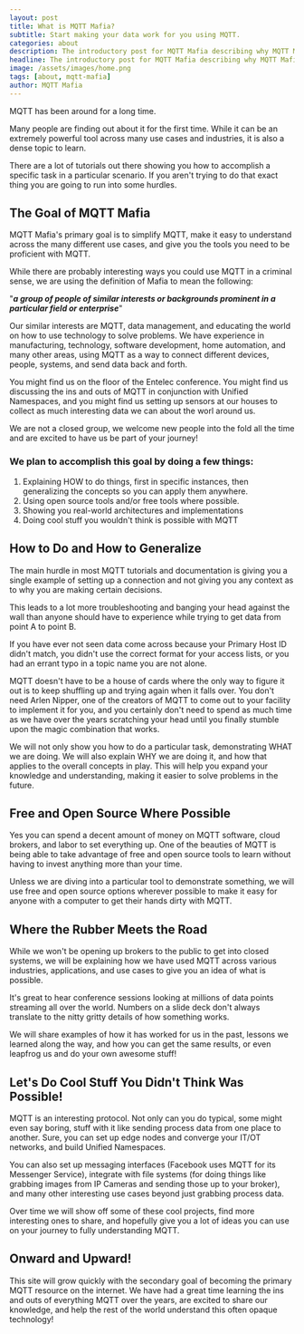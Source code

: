 ```yaml
---
layout: post
title: What is MQTT Mafia?
subtitle: Start making your data work for you using MQTT.
categories: about
description: The introductory post for MQTT Mafia describing why MQTT Mafia exists, what it stands for and how we intend to help the world learn MQTT!
headline: The introductory post for MQTT Mafia describing why MQTT Mafia exists, what it stands for and how we intend to help the world learn MQTT!
image: /assets/images/home.png
tags: [about, mqtt-mafia]
author: MQTT Mafia
---
```


MQTT has been around for a long time.

Many people are finding out about it for the first time. While it can be an extremely powerful tool across many use cases and industries, it is also a dense topic to learn.

There are a lot of tutorials out there showing you how to accomplish a specific task in a particular scenario. If you aren't trying to do that exact thing you are going to run into some hurdles.

## The Goal of MQTT Mafia

MQTT Mafia's primary goal is to simplify MQTT, make it easy to understand across the many different use cases, and give you the tools you need to be proficient with MQTT.

While there are probably interesting ways you could use MQTT in a criminal sense, we are using the definition of Mafia to mean the following:

"***a group of people of similar interests or backgrounds prominent in a particular field or enterprise***"

Our similar interests are MQTT, data management, and educating the world on how to use technology to solve problems. We have experience in manufacturing, technology, software development, home automation, and many other areas, using MQTT as a way to connect different devices, people, systems, and send data back and forth.

You might find us on the floor of the Entelec conference. You might find us discussing the ins and outs of MQTT in conjunction with Unified Namespaces, and you might find us setting up sensors at our houses to collect as much interesting data we can about the worl around us.

We are not a closed group, we welcome new people into the fold all the time and are excited to have us be part of your journey!

### We plan to accomplish this goal by doing a few things:

1. Explaining HOW to do things, first in specific instances, then generalizing the concepts so you can apply them anywhere.
2. Using open source tools and/or free tools where possible.
3. Showing you real-world architectures and implementations
4. Doing cool stuff you wouldn't think is possible with MQTT

## How to Do and How to Generalize

The main hurdle in most MQTT tutorials and documentation is giving you a single example of setting up a connection and not giving you any context as to why you are making certain decisions.

This leads to a lot more troubleshooting and banging your head against the wall than anyone should have to experience while trying to get data from point A to point B.

If you have ever not seen data come across because your Primary Host ID didn't match, you didn't use the correct format for your access lists, or you had an errant typo in a topic name you are not alone.

MQTT doesn't have to be a house of cards where the only way to figure it out is to keep shuffling up and trying again when it falls over. You don't need Arlen Nipper, one of the creators of MQTT to come out to your facility to implement it for you, and you certainly don't need to spend as much time as we have over the years scratching your head until you finally stumble upon the magic combination that works.

We will not only show you how to do a particular task, demonstrating WHAT we are doing. We will also explain WHY we are doing it, and how that applies to the overall concepts in play. This will help you expand your knowledge and understanding, making it easier to solve problems in the future.

## Free and Open Source Where Possible

Yes you can spend a decent amount of money on MQTT software, cloud brokers, and labor to set everything up. One of the beauties of MQTT is being able to take advantage of free and open source tools to learn without having to invest anything more than your time.

Unless we are diving into a particular tool to demonstrate something, we will use free and open source options wherever possible to make it easy for anyone with a computer to get their hands dirty with MQTT.

## Where the Rubber Meets the Road

While we won't be opening up brokers to the public to get into closed systems, we will be explaining how we have used MQTT across various industries, applications, and use cases to give you an idea of what is possible.

It's great to hear conference sessions looking at millions of data points streaming all over the world. Numbers on a slide deck don't always translate to the nitty gritty details of how something works.

We will share examples of how it has worked for us in the past, lessons we learned along the way, and how you can get the same results, or even leapfrog us and do your own awesome stuff!

## Let's Do Cool Stuff You Didn't Think Was Possible!

MQTT is an interesting protocol. Not only can you do typical, some might even say boring, stuff with it like sending process data from one place to another. Sure, you can set up edge nodes and converge your IT/OT networks, and build Unified Namespaces.

You can also set up messaging interfaces (Facebook uses MQTT for its Messenger Service), integrate with file systems (for doing things like grabbing images from IP Cameras and sending those up to your broker), and many other interesting use cases beyond just grabbing process data.

Over time we will show off some of these cool projects, find more interesting ones to share, and hopefully give you a lot of ideas you can use on your journey to fully understanding MQTT.

## Onward and Upward!

This site will grow quickly with the secondary goal of becoming the primary MQTT resource on the internet. We have had a great time learning the ins and outs of everything MQTT over the years, are excited to share our knowledge, and help the rest of the world understand this often opaque technology!
